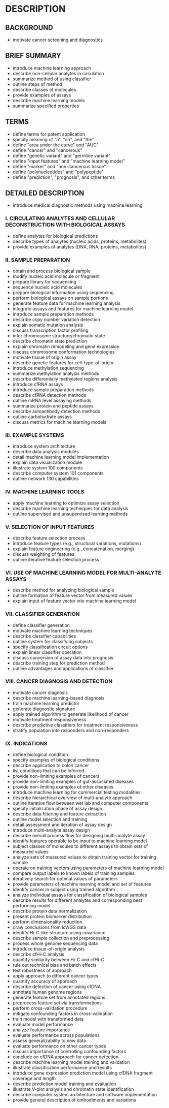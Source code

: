 # DESCRIPTION

## BACKGROUND

- motivate cancer screening and diagnostics

## BRIEF SUMMARY

- introduce machine learning approach
- describe non-cellular analytes in circulation
- summarize method of using classifier
- outline steps of method
- describe classes of molecules
- provide examples of assays
- describe machine learning models
- summarize specified properties

## TERMS

- define terms for patent application
- specify meaning of "a", "an", and "the"
- define "area under the curve" and "AUC"
- define "cancer" and "cancerous"
- define "genetic variant" and "germline variant"
- define "input features" and "machine learning model"
- define "marker" and "non-cancerous tissue"
- define "polynucleotides" and "polypeptide"
- define "prediction", "prognosis", and other terms

## DETAILED DESCRIPTION

- introduce medical diagnostic methods using machine learning

### I. CIRCULATING ANALYTES AND CELLULAR DECONSTRUCTION WITH BIOLOGICAL ASSAYS

- define analytes for biological predictions
- describe types of analytes (nucleic acids, proteins, metabolites)
- provide examples of analytes (DNA, RNA, proteins, metabolites)

### II. SAMPLE PREPARATION

- obtain and process biological sample
- modify nucleic acid molecule or fragment
- prepare library for sequencing
- sequence nucleic acid molecules
- prepare biological information using sequencing
- perform biological assays on sample portions
- generate feature data for machine learning analysis
- integrate assays and features for machine learning model
- introduce sample preparation methods
- describe copy number variation detection
- explain somatic mutation analysis
- discuss transcription factor profiling
- infer chromosome structure/chromatin state
- describe chromatin state prediction
- explain chromatin remodeling and gene expression
- discuss chromosome conformation technologies
- motivate tissue of origin assay
- describe genetic features for cell-type-of-origin
- introduce methylation sequencing
- summarize methylation analysis methods
- describe differentially methylated regions analysis
- introduce cfRNA assays
- introduce sample preparation methods
- describe cfRNA detection methods
- outline mRNA level assaying methods
- summarize protein and peptide assays
- describe autoantibody detection methods
- outline carbohydrate assays
- discuss metrics for machine learning models

### III. EXAMPLE SYSTEMS

- introduce system architecture
- describe data analysis modules
- detail machine learning model implementation
- explain data visualization module
- illustrate system 100 components
- describe computer system 101 components
- outline network 130 capabilities

### IV. MACHINE LEARNING TOOLS

- apply machine learning to optimize assay selection
- describe machine learning techniques for data analysis
- outline supervised and unsupervised learning methods

### V. SELECTION OF INPUT FEATURES

- describe feature selection process
- introduce feature types (e.g., structural variations, mutations)
- explain feature engineering (e.g., concatenation, merging)
- discuss weighting of features
- outline iterative feature selection process

### VI. USE OF MACHINE LEARNING MODEL FOR MULTI-ANALYTE ASSAYS

- describe method for analyzing biological sample
- outline formation of feature vector from measured values
- explain input of feature vector into machine learning model

### VII. CLASSIFIER GENERATION

- define classifier generation
- motivate machine learning techniques
- describe classifier capabilities
- outline system for classifying subjects
- specify classification circuit options
- explain linear classifier operation
- discuss conversion of assay data into prognosis
- describe training step for prediction method
- outline advantages and applications of classifier

### VIII. CANCER DIAGNOSIS AND DETECTION

- motivate cancer diagnosis
- describe machine learning-based diagnosis
- train machine learning predictor
- generate diagnostic signature
- apply trained algorithm to generate likelihood of cancer
- motivate treatment responsiveness
- describe predictive classifiers for treatment responsiveness
- stratify population into responders and non-responders

### IX. INDICATIONS

- define biological condition
- specify examples of biological conditions
- describe application to colon cancer
- list conditions that can be inferred
- provide non-limiting examples of cancers
- provide non-limiting examples of gut-associated diseases
- provide non-limiting examples of other diseases
- introduce machine learning for commercial testing modalities
- describe hierarchical overview of multi-analyte approach
- outline iterative flow between wet lab and computer components
- specify initialization phase of assay design
- describe data filtering and feature extraction
- outline model selection and training
- detail assessment and iteration of assay design
- introduce multi-analyte assay design
- describe overall process flow for designing multi-analyte assay
- identify features operable to be input to machine learning model
- subject classes of molecules to different assays to obtain sets of measured values
- analyze sets of measured values to obtain training vector for training sample
- operate on training vectors using parameters of machine learning model
- compare output labels to known labels of training samples
- iteratively search for optimal values of parameters
- provide parameters of machine learning model and set of features
- identify cancer in subject using trained algorithm
- analyze individual assays for classification of biological samples
- describe results for different analytes and corresponding best performing model
- describe protein data normalization
- present protein biomarker distribution
- perform dimensionality reduction
- draw conclusions from lcWGS data
- identify Hi-C-like structure using covariance
- describe sample collection and preprocessing
- process whole genome sequencing data
- introduce tissue-of-origin analysis
- describe cfHi-C analysis
- quantify similarity between Hi-C and cfHi-C
- rule out technical bias and batch effects
- test robustness of approach
- apply approach to different cancer types
- quantify accuracy of approach
- describe detection of cancer using cfDNA
- annotate human genome regions
- generate feature set from annotated regions
- preprocess feature set via transformations
- perform cross-validation procedure
- mitigate confounding factors in cross-validation
- train model with transformed data
- evaluate model performance
- analyze feature importance
- evaluate performance across populations
- assess generalizability to new data
- evaluate performance on other cancer types
- discuss importance of controlling confounding factors
- conclude on cfDNA approach for cancer detection
- describe machine learning model training and validation
- illustrate classification performance and results
- introduce gene expression prediction model using cfDNA fragment coverage and length
- describe prediction model training and evaluation
- illustrate V-plot analysis and chromatin state identification
- describe computer system architecture and software implementation
- provide general description of embodiments and variations

